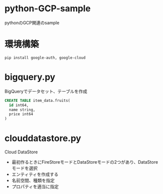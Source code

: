 # python-GCP-sample
pythonのGCP関連のsample

# 環境構築

```
pip install google-auth, google-cloud
```

# bigquery.py

BigQueryでデータセット、テーブルを作成

```sql
CREATE TABLE item_data.fruits(
  id int64,
  name string,
  price int64
)
```

# clouddatastore.py

Cloud DataStore

- 最初作るときにFireStoreモードとDataStoreモードの2つがあり、DataStoreモードを選択
- エンティティを作成する
- 名前空間、種類を指定
- プロパティを適当に指定